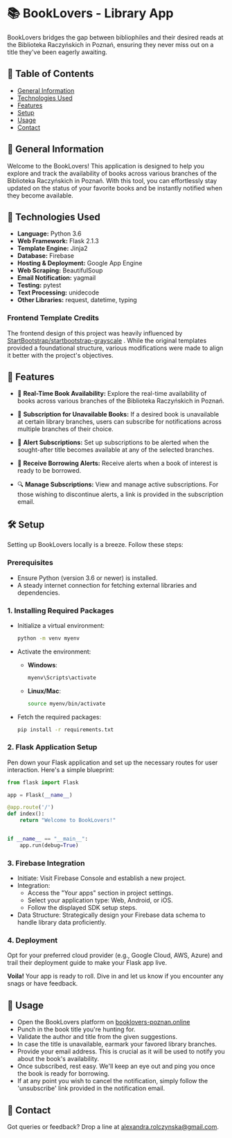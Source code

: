 # 📚 BookLovers - Library App
BookLovers bridges the gap between bibliophiles and their desired reads at the Biblioteka Raczyńskich in Poznań, ensuring they never miss out on a title they've been eagerly awaiting.

## 📌 Table of Contents
- [General Information](#general-information)
- [Technologies Used](#technologies-used)
- [Features](#features)
- [Setup](#setup)
- [Usage](#usage)
- [Contact](#contact)
<!-- - [License](#license) -->

## 📔 General Information
Welcome to the BookLovers! This application is designed to help you explore and track the availability of books across various branches of the Biblioteka Raczyńskich in Poznań. With this tool, you can effortlessly stay updated on the status of your favorite books and be instantly notified when they become available.
## 💼 Technologies Used
- **Language:** Python 3.6
- **Web Framework:** Flask 2.1.3
- **Template Engine:** Jinja2
- **Database:** Firebase
- **Hosting & Deployment:** Google App Engine
- **Web Scraping:** BeautifulSoup
- **Email Notification:** yagmail
- **Testing:** pytest
- **Text Processing:** unidecode
- **Other Libraries:** request, datetime, typing

### Frontend Template Credits
The frontend design of this project was heavily influenced by [StartBootstrap/startbootstrap-grayscale](https://github.com/StartBootstrap/startbootstrap-grayscale) . While the original templates provided a foundational structure, various modifications were made to align it better with the project's objectives.

## 🌟 Features
- 📖 **Real-Time Book Availability:** Explore the real-time availability of books across various branches of the Biblioteka Raczyńskich in Poznań.

- 🚫 **Subscription for Unavailable Books:** If a desired book is unavailable at certain library branches, users can subscribe for notifications across multiple branches of their choice.

- 📌 **Alert Subscriptions:** Set up subscriptions to be alerted when the sought-after title becomes available at any of the selected branches.

- 📧 **Receive Borrowing Alerts:** Receive alerts when a book of interest is ready to be borrowed.

- 🔍 **Manage Subscriptions:** View and manage active subscriptions. For those wishing to discontinue alerts, a link is provided in the subscription email.
  
## 🛠️ Setup
Setting up BookLovers locally is a breeze. Follow these steps:

### Prerequisites
- Ensure Python (version 3.6 or newer) is installed.
- A steady internet connection for fetching external libraries and dependencies.

### 1. **Installing Required Packages**
   - Initialize a virtual environment:
     ```bash
     python -m venv myenv
     ```

   - Activate the environment:
     - **Windows**:
       ```bash
       myenv\Scripts\activate
       ```

     - **Linux/Mac**:
       ```bash
       source myenv/bin/activate
       ```

   - Fetch the required packages:
     ```bash
     pip install -r requirements.txt
     ```

### 2. **Flask Application Setup**
   Pen down your Flask application and set up the necessary routes for user interaction. Here's a simple blueprint:

   ```python
   from flask import Flask

   app = Flask(__name__)

   @app.route('/')
   def index():
       return "Welcome to BookLovers!"


   if __name__ == "__main__":
       app.run(debug=True)
```
### 3. **Firebase Integration**

- Initiate: Visit Firebase Console and establish a new project.
- Integration:
   - Access the "Your apps" section in project settings.
   - Select your application type: Web, Android, or iOS.
   - Follow the displayed SDK setup steps.
- Data Structure: Strategically design your Firebase data schema to handle library data proficiently.

### 4. **Deployment**
Opt for your preferred cloud provider (e.g., Google Cloud, AWS, Azure) and trail their deployment guide to make your Flask app live.

**Voila!** Your app is ready to roll. Dive in and let us know if you encounter any snags or have feedback.

## 🚀 **Usage**
- Open the BookLovers platform on [booklovers-poznan.online](https://booklovers-poznan.online)
- Punch in the book title you're hunting for.
- Validate the author and title from the given suggestions.
- In case the title is unavailable, earmark your favored library branches.
- Provide your email address. This is crucial as it will be used to notify you about the book's availability.
- Once subscribed, rest easy. We'll keep an eye out and ping you once the book is ready for borrowing.
- If at any point you wish to cancel the notification, simply follow the 'unsubscribe' link provided in the notification email.

## 💌 **Contact**
Got queries or feedback? Drop a line at [alexandra.rolczynska@gmail.com](mailto:alexandra.rolczynska@gmail.com).
